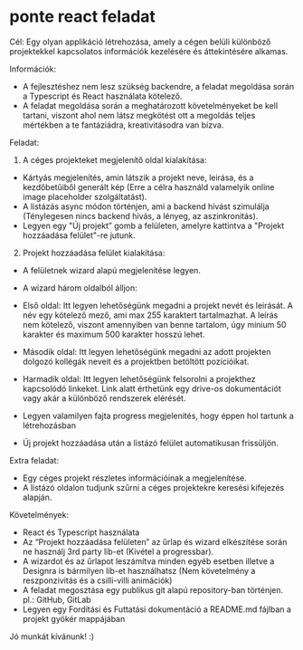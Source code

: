 # ponte react feladat
Cél: 
Egy olyan applikáció létrehozása, amely a cégen belüli különböző projektekkel kapcsolatos információk kezelésére és áttekintésére alkamas.

Információk:
-	A fejlesztéshez nem lesz szükség backendre, a feladat megoldása során a Typescript és React használata kötelező.
-	 A feladat megoldása során a meghatározott követelményeket be kell tartani, viszont ahol nem látsz megkötést ott a megoldás teljes mértékben a te fantáziádra, kreativitásodra van bízva.

Feladat:
1.	 A céges projekteket megjelenítő oldal kialakítása:
-	Kártyás megjelenítés, amin látszik a projekt neve, leirása, és a kezdőbetűiből generált kép (Erre a célra használd valamelyik online image placeholder szolgáltatást).
-	 A listázás async módon történjen, ami a backend hívást szimulálja (Ténylegesen nincs backend hívás, a lényeg, az aszinkronitás).
-	 Legyen egy "Új projekt” gomb a felületen, amelyre kattintva a "Projekt hozzáadása felület"-re jutunk.
2.	 Projekt hozzáadása felület kialakítása:
-	 A felületnek wizard alapú megjelenítése legyen.
-	 A wizard három oldalból álljon:
-	Első oldal: Itt legyen lehetőségünk megadni a projekt nevét és leirását. A név egy kötelező mező, ami max 255 karaktert tartalmazhat. A leírás nem kötelező, viszont amennyiben van benne tartalom, úgy minium 50 karakter és maximum 500 karakter hosszú lehet.
-	Második oldal: Itt legyen lehetőségünk megadni az adott projekten dolgozó kollégák neveit és a projektben betöltött pozícióikat.
-	Harmadik oldal: Itt legyen lehetőségünk felsorolni a projekthez kapcsolódó linkeket. Link alatt érthetünk egy drive-os dokumentációt vagy akár a különböző rendszerek elérését.
-	 Legyen valamilyen fajta progress megjelenítés, hogy éppen hol tartunk a létrehozásban

-	Új projekt hozzáadása után a listázó felület automatikusan frissüljön.

Extra feladat:
-	 Egy céges projekt részletes információinak a megjelenítése.
-	 A listázó oldalon tudjunk szűrni a céges projektekre keresési kifejezés alapján.

Követelmények:
-	 React és Typescript használata
-	 Az “Projekt hozzáadása felületen” az űrlap és wizard elkészítése során ne használj 3rd party lib-et (Kivétel a progressbar). 
-	A wizardot és az űrlapot leszámítva minden egyéb esetben illetve a Designra is bármilyen lib-et használhatsz (Nem követelmény a reszponzivitás és a csilli-villi animációk)
-	 A feladat megosztása egy publikus git alapú repository-ban történjen. pl.: GitHub, GitLab
-	Legyen egy Fordítási és Futtatási dokumentáció a README.md fájlban a projekt gyökér mappájában

Jó munkát kívánunk! :)

